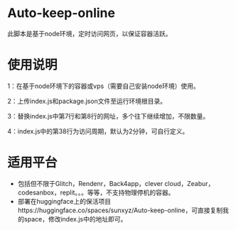 # Auto-keep-online

此脚本是基于node环境，定时访问网页，以保证容器活跃。

# 使用说明 
1：在基于node环境下的容器或vps（需要自己安装node环境）使用。

2：上传index.js和package.json文件至运行环境根目录。

3：替换index.js中第7行和第8行的网址，多个往下继续增加，不限数量。

4：index.js中的第38行为访问周期，默认为2分钟，可自行定义。

# 适用平台
* 包括但不限于Glitch，Rendenr，Back4app，clever cloud，Zeabur，codesanbox，replit。。。等等，不支持物理停机的容器。
* 部署在huggingface上的保活项目https://huggingface.co/spaces/sunxyz/Auto-keep-online，可直接复制我的space，修改index.js中的地址即可。

